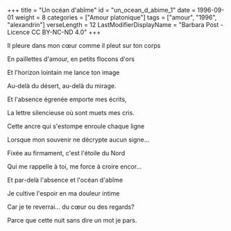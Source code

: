 +++
title = "Un océan d'abîme"
id = "un_ocean_d_abime_1"
date = 1996-09-01
weight = 8
categories = ["Amour platonique"]
tags = ["amour", "1996", "alexandrin"]
verseLength = 12
LastModifierDisplayName = "Barbara Post - Licence CC BY-NC-ND 4.0"
+++

Il pleure dans mon cœur comme il pleut sur ton corps

En paillettes d'amour, en petits flocons d'ors

Et l'horizon lointain me lance ton image

Au-delà du désert, au-delà du mirage.

Et l'absence égrenée emporte mes écrits,

La lettre silencieuse où sont muets mes cris.

Cette ancre qui s'estompe enroule chaque ligne

Lorsque mon souvenir ne décrypte aucun signe...

Fixée au firmament, c'est l'étoile du Nord

Qui me rappelle à toi, me force à croire encor...

Et par-delà l'absence et l'océan d'abîme

Je cultive l'espoir en ma douleur intime

Car je te reverrai... du cœur ou des regards?

Parce que cette nuit sans dire un mot je pars.
